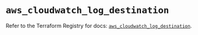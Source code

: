 # `aws_cloudwatch_log_destination`

Refer to the Terraform Registry for docs: [`aws_cloudwatch_log_destination`](https://registry.terraform.io/providers/hashicorp/aws/6.3.0/docs/resources/cloudwatch_log_destination).
